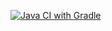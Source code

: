 [![Java CI with Gradle](https://github.com/alekseileontev94/TestingWebInterfaces./actions/workflows/blank.yml/badge.svg)](https://github.com/alekseileontev94/TestingWebInterfaces./actions/workflows/blank.yml)
